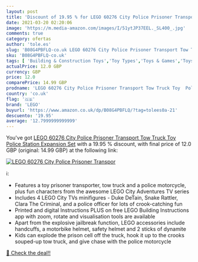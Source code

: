 ```yaml
---
layout: post
title: 'Discount of 19.95 % for LEGO 60276 City Police Prisoner Transpor'
date: 2021-03-20 02:20:06
image: 'https://m.media-amazon.com/images/I/51ytJP37EEL._SL400_.jpg'
comments: true
category: ofertas
author: 'tole.es'
slug: 'B08G4PBFLQ-co.uk LEGO 60276 City Police Prisoner Transport Tow Truck Toy...'
sku: 'B08G4PBFLQ-co.uk'
tags: [ 'Building & Construction Toys','Toy Types','Toys & Games','Toys Store','lego', ]
actualPrice: 12.0 GBP
currency: GBP
price: 12.0
comparePrice: 14.99 GBP
prodname: 'LEGO 60276 City Police Prisoner Transport Tow Truck Toy  Police Station Expansion Set'
country: 'co.uk'
flag: '🇬🇧'
brand: 'LEGO'
buyurl: 'https://www.amazon.co.uk/dp/B08G4PBFLQ/?tag=tolees0a-21'
descuento: '19.95'
average: '12.7999999999999'
---
```


You've got [LEGO 60276 City Police Prisoner Transport Tow Truck Toy  Police Station Expansion Set](https://www.amazon.co.uk/dp/B08G4PBFLQ/?tag=tolees0a-21) with a  19.95 % discount, with final price of 12.0 GBP (original: 14.99 GBP) at the following link:

[![LEGO 60276 City Police Prisoner Transpor](https://m.media-amazon.com/images/I/51ytJP37EEL._SL400_.jpg)](https://www.amazon.co.uk/dp/B08G4PBFLQ/?tag=tolees0a-21)

ℹ️:

- Features a toy prisoner transporter, tow truck and a police motorcycle, plus fun characters from the awesome LEGO City Adventures TV series
- Includes 4 LEGO City TVs minifigures - Duke DeTain, Snake Rattler, Clara The Criminal, and a police officer for lots of crook-catching fun
- Printed and digital Instructions PLUS on free LEGO Building Instructions app with zoom, rotate and visualisation tools are available
- Apart from the explosive jailbreak function, LEGO accessories include handcuffs, a motorbike helmet, safety helmet and 2 sticks of dynamite
- Kids can explode the prison cell off the truck, hook it up to the crooks souped-up tow truck, and give chase with the police motorcycle

[🛒 Check the deal!!](https://www.amazon.co.uk/dp/B08G4PBFLQ/?tag=tolees0a-21)
